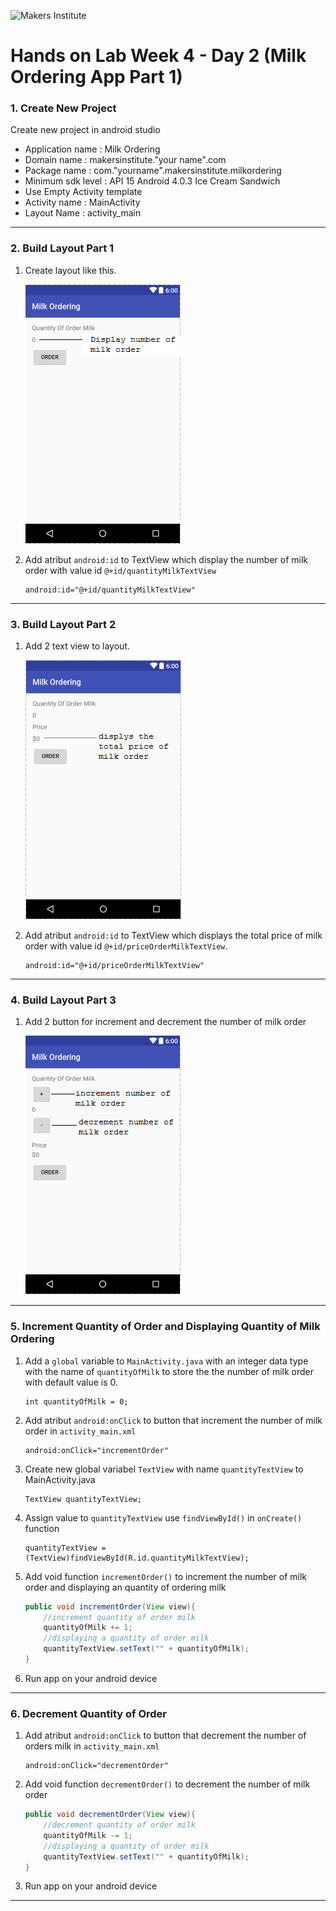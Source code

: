 ![Makers Institute](https://makersinstitute.id/img/logo-makersinstitute.png)

# Hands on Lab Week 4 - Day 2 (Milk Ordering App Part 1)

### <a name="lab11"></a>1. Create New Project
Create new project in android studio
- Application name  : Milk Ordering
- Domain name       : makersinstitute."your name".com
- Package name      : com."yourname".makersinstitute.milkordering
- Minimum sdk level : API 15 Android 4.0.3 Ice Cream Sandwich
- Use Empty Activity template
- Activity name     : MainActivity
- Layout Name       : activity_main

---

### <a name="lab12"></a>2. Build Layout Part 1
1. Create layout like this.

    ![Gambar 1](../images/w5d1%20-%201.PNG)
2. Add atribut `android:id` to TextView which display the number of milk order with value id `@+id/quantityMilkTextView`

    ```
    android:id="@+id/quantityMilkTextView"
    ```
    
---

### <a name="lab13"></a>3. Build Layout Part 2

1. Add 2 text view to layout. 

    ![Gambar 2](../images/w5d1%20-%202.PNG)
2. Add atribut `android:id` to TextView which displays the total price of milk order with value id `@+id/priceOrderMilkTextView`.

    ```
    android:id="@+id/priceOrderMilkTextView"
    ```

---

### <a name="lab14"></a>4. Build Layout Part 3

1. Add 2 button for increment and decrement the number of milk order

    ![Gambar 3](../images/w5d1%20-%203.PNG)

---

### <a name="lab15"></a>5. Increment Quantity of Order and Displaying Quantity of Milk Ordering 

1. Add a `global` variable to `MainActivity.java` with an integer data type with the name of `quantityOfMilk` to store the the number of milk order with default value is 0. 

    ```
    int quantityOfMilk = 0;
    ```

2. Add atribut `android:onClick` to button that increment the number of milk order in `activity_main.xml` 
    ```
    android:onClick="incrementOrder"
    ```

3. Create new global variabel `TextView` with name `quantityTextView` to MainActivity.java
    ```
    TextView quantityTextView;
    ```

4. Assign value to `quantityTextView` use `findViewById()` in `onCreate()` function 
    ```
    quantityTextView = (TextView)findViewById(R.id.quantityMilkTextView);
    ``` 

5. Add void function `incrementOrder()` to increment the number of milk order and displaying an quantity of ordering milk 
    ```Java
    public void incrementOrder(View view){
        //increment quantity of order milk
        quantityOfMilk += 1;
        //displaying a quantity of order milk
        quantityTextView.setText("" + quantityOfMilk);
    }
    ``` 

6. Run app on your android device 

---

### <a name="lab15"></a>6. Decrement Quantity of Order  
1. Add atribut `android:onClick` to button that decrement the number of orders milk in `activity_main.xml` 
    ```
    android:onClick="decrementOrder"
    ``` 

2. Add void function `decrementOrder()` to decrement the number of milk order 
    ```Java
    public void decrementOrder(View view){
        //decrement quantity of order milk
        quantityOfMilk -= 1;
        //displaying a quantity of order milk
        quantityTextView.setText("" + quantityOfMilk);
    }
    ```

3. Run app on your android device 

---















